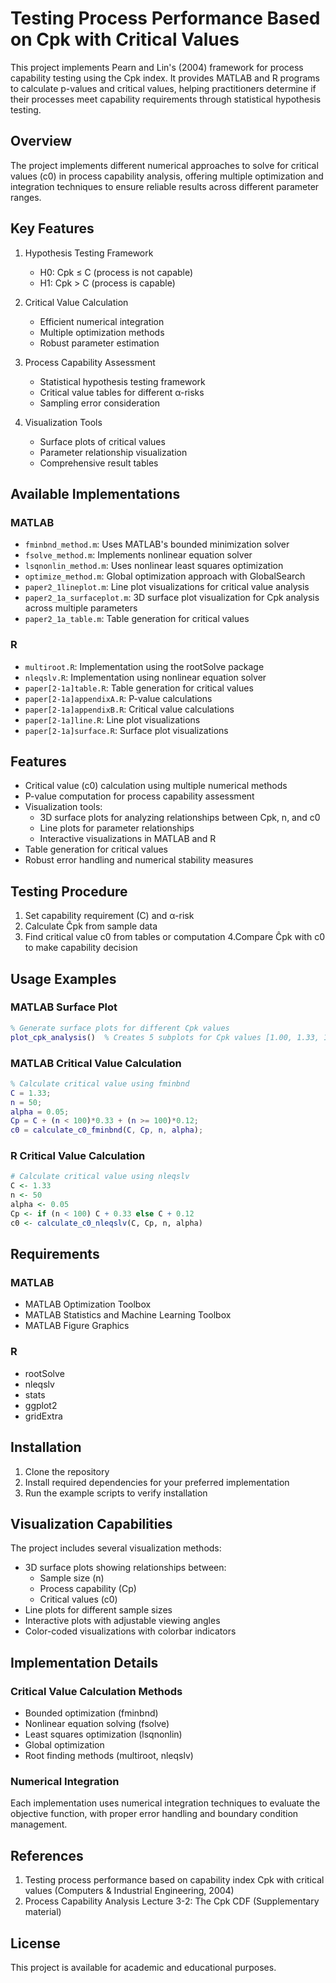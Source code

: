 # Testing Process Performance Based on Cpk with Critical Values

This project implements Pearn and Lin's (2004) framework for process capability testing using the Cpk index. It provides MATLAB and R programs to calculate p-values and critical values, helping practitioners determine if their processes meet capability requirements through statistical hypothesis testing.

## Overview

The project implements different numerical approaches to solve for critical values (c0) in process capability analysis, offering multiple optimization and integration techniques to ensure reliable results across different parameter ranges.

## Key Features

1. Hypothesis Testing Framework
   * H0: Cpk ≤ C (process is not capable)
   * H1: Cpk > C (process is capable)

2. Critical Value Calculation
   * Efficient numerical integration
   * Multiple optimization methods
   * Robust parameter estimation

3. Process Capability Assessment
   * Statistical hypothesis testing framework
   * Critical value tables for different α-risks
   * Sampling error consideration

4. Visualization Tools
   * Surface plots of critical values
   * Parameter relationship visualization
   * Comprehensive result tables

## Available Implementations

### MATLAB
- `fminbnd_method.m`: Uses MATLAB's bounded minimization solver
- `fsolve_method.m`: Implements nonlinear equation solver
- `lsqnonlin_method.m`: Uses nonlinear least squares optimization
- `optimize_method.m`: Global optimization approach with GlobalSearch
- `paper2_1lineplot.m`: Line plot visualizations for critical value analysis
- `paper2_1a_surfaceplot.m`: 3D surface plot visualization for Cpk analysis across multiple parameters
- `paper2_1a_table.m`: Table generation for critical values

### R
- `multiroot.R`: Implementation using the rootSolve package
- `nleqslv.R`: Implementation using nonlinear equation solver
- `paper[2-1a]table.R`: Table generation for critical values
- `paper[2-1a]appendixA.R`: P-value calculations
- `paper[2-1a]appendixB.R`: Critical value calculations
- `paper[2-1a]line.R`: Line plot visualizations
- `paper[2-1a]surface.R`: Surface plot visualizations

## Features

- Critical value (c0) calculation using multiple numerical methods
- P-value computation for process capability assessment
- Visualization tools:
  - 3D surface plots for analyzing relationships between Cpk, n, and c0
  - Line plots for parameter relationships
  - Interactive visualizations in MATLAB and R
- Table generation for critical values
- Robust error handling and numerical stability measures

## Testing Procedure

1. Set capability requirement (C) and α-risk
2. Calculate Ĉpk from sample data
3. Find critical value c0 from tables or computation
4.Compare Ĉpk with c0 to make capability decision

## Usage Examples

### MATLAB Surface Plot
```matlab
% Generate surface plots for different Cpk values
plot_cpk_analysis()  % Creates 5 subplots for Cpk values [1.00, 1.33, 1.50, 1.67, 2.00]
```

### MATLAB Critical Value Calculation
```matlab
% Calculate critical value using fminbnd
C = 1.33;
n = 50;
alpha = 0.05;
Cp = C + (n < 100)*0.33 + (n >= 100)*0.12;
c0 = calculate_c0_fminbnd(C, Cp, n, alpha);
```

### R Critical Value Calculation
```r
# Calculate critical value using nleqslv
C <- 1.33
n <- 50
alpha <- 0.05
Cp <- if (n < 100) C + 0.33 else C + 0.12
c0 <- calculate_c0_nleqslv(C, Cp, n, alpha)
```

## Requirements

### MATLAB
- MATLAB Optimization Toolbox
- MATLAB Statistics and Machine Learning Toolbox
- MATLAB Figure Graphics

### R
- rootSolve
- nleqslv
- stats
- ggplot2
- gridExtra

## Installation

1. Clone the repository
2. Install required dependencies for your preferred implementation
3. Run the example scripts to verify installation

## Visualization Capabilities

The project includes several visualization methods:
- 3D surface plots showing relationships between:
  - Sample size (n)
  - Process capability (Cp)
  - Critical values (c0)
- Line plots for different sample sizes
- Interactive plots with adjustable viewing angles
- Color-coded visualizations with colorbar indicators

## Implementation Details

### Critical Value Calculation Methods
- Bounded optimization (fminbnd)
- Nonlinear equation solving (fsolve)
- Least squares optimization (lsqnonlin)
- Global optimization
- Root finding methods (multiroot, nleqslv)

### Numerical Integration
Each implementation uses numerical integration techniques to evaluate the objective function, with proper error handling and boundary condition management.

## References

1. Testing process performance based on capability index Cpk with critical values (Computers & Industrial Engineering, 2004)
2. Process Capability Analysis Lecture 3-2: The Cpk CDF (Supplementary material)

## License

This project is available for academic and educational purposes.
